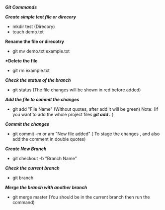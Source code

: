**_Git Commands_**

**_Create simple text file or direcory_**

- mkdir test (Direcory)
- touch demo.txt

**Rename the file or direcotry**

- git mv demo.txt example.txt

**\*Delete the file**

- git rm example.txt

**_Check the status of the branch_**

- git status (The file changes will be shown in red before added)

**_Add the file to commit the changes_**

- git add "File Name" (Without quotes, after add it will be green)
  Note: (If you want to add the whole project files **_git add ._** )

**_Commit the changes_**

- git commit -m or am "New file added" ( To stage the changes , and also add the comment in double quotes)

**_Create New Branch_**

- git checkout -b "Branch Name"

**_Check the current branch_**

- git branch

**_Merge the branch with another branch_**

- git merge master (You should be in the current branch then run the command)
